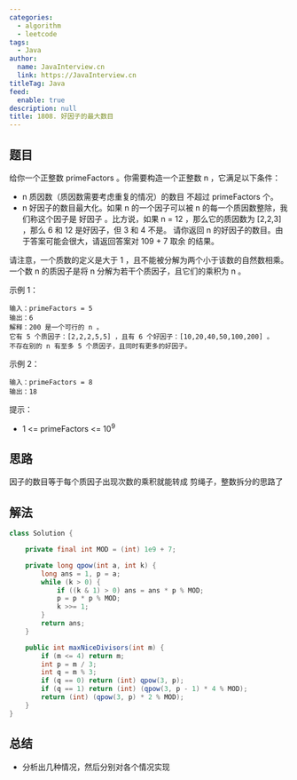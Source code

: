 ```yaml
---
categories: 
  - algorithm
  - leetcode
tags: 
  - Java
author: 
  name: JavaInterview.cn
  link: https://JavaInterview.cn
titleTag: Java
feed: 
  enable: true
description: null
title: 1808. 好因子的最大数目
---
```


## 题目

给你一个正整数 primeFactors 。你需要构造一个正整数 n ，它满足以下条件：

* n 质因数（质因数需要考虑重复的情况）的数目 不超过 primeFactors 个。
* n 好因子的数目最大化。如果 n 的一个因子可以被 n 的每一个质因数整除，我们称这个因子是 好因子 。比方说，如果 n = 12 ，那么它的质因数为 [2,2,3] ，那么 6 和 12 是好因子，但 3 和 4 不是。
请你返回 n 的好因子的数目。由于答案可能会很大，请返回答案对 109 + 7 取余 的结果。

请注意，一个质数的定义是大于 1 ，且不能被分解为两个小于该数的自然数相乘。一个数 n 的质因子是将 n 分解为若干个质因子，且它们的乘积为 n 。



示例 1：

    输入：primeFactors = 5
    输出：6
    解释：200 是一个可行的 n 。
    它有 5 个质因子：[2,2,2,5,5] ，且有 6 个好因子：[10,20,40,50,100,200] 。
    不存在别的 n 有至多 5 个质因子，且同时有更多的好因子。
示例 2：

    输入：primeFactors = 8
    输出：18


提示：

* 1 <= primeFactors <= 10<sup>9</sup>

## 思路

因子的数目等于每个质因子出现次数的乘积就能转成 剪绳子，整数拆分的思路了

## 解法
```java
class Solution {

    private final int MOD = (int) 1e9 + 7;

    private long qpow(int a, int k) {
        long ans = 1, p = a;
        while (k > 0) {
            if ((k & 1) > 0) ans = ans * p % MOD;
            p = p * p % MOD;
            k >>= 1;
        }
        return ans;
    }

    public int maxNiceDivisors(int m) {
        if (m <= 4) return m;
        int p = m / 3;
        int q = m % 3;
        if (q == 0) return (int) qpow(3, p);
        if (q == 1) return (int) (qpow(3, p - 1) * 4 % MOD);
        return (int) (qpow(3, p) * 2 % MOD);
    }
}

```

## 总结

- 分析出几种情况，然后分别对各个情况实现 

